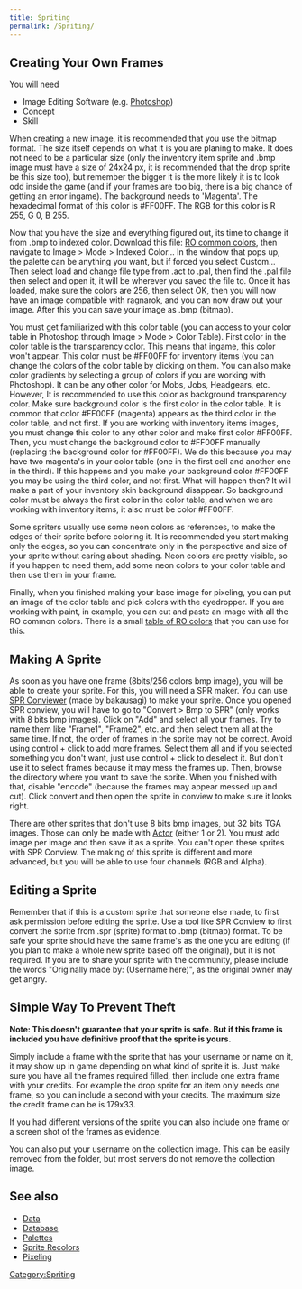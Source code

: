 ```yaml
---
title: Spriting
permalink: /Spriting/
---
```


Creating Your Own Frames
------------------------

You will need

-   Image Editing Software (e.g. [Photoshop](wikipedia:Adobe_Photoshop))
-   Concept
-   Skill

When creating a new image, it is recommended that you use the bitmap format. The size itself depends on what it is you are planing to make. It does not need to be a particular size (only the inventory item sprite and .bmp image must have a size of 24x24 px, it is recommended that the drop sprite be this size too), but remember the bigger it is the more likely it is to look odd inside the game (and if your frames are too big, there is a big chance of getting an error ingame). The background needs to 'Magenta'. The hexadecimal format of this color is \#FF00FF. The RGB for this color is R 255, G 0, B 255.

Now that you have the size and everything figured out, its time to change it from .bmp to indexed color. Download this file: [RO common colors](RO_Pixeling_Colors), then navigate to Image &gt; Mode &gt; Indexed Color... In the window that pops up, the palette can be anything you want, but if forced you select Custom... Then select load and change file type from .act to .pal, then find the .pal file then select and open it, it will be wherever you saved the file to. Once it has loaded, make sure the colors are 256, then select OK, then you will now have an image compatible with ragnarok, and you can now draw out your image. After this you can save your image as .bmp (bitmap).

You must get familiarized with this color table (you can access to your color table in Photoshop through Image &gt; Mode &gt; Color Table). First color in the color table is the transparency color. This means that ingame, this color won't appear. This color must be \#FF00FF for inventory items (you can change the colors of the color table by clicking on them. You can also make color gradients by selecting a group of colors if you are working with Photoshop). It can be any other color for Mobs, Jobs, Headgears, etc. However, It is recommended to use this color as background transparency color. Make sure background color is the first color in the color table. It is common that color \#FF00FF (magenta) appears as the third color in the color table, and not first. If you are working with inventory items images, you must change this color to any other color and make first color \#FF00FF. Then, you must change the background color to \#FF00FF manually (replacing the background color for \#FF00FF). We do this because you may have two magenta's in your color table (one in the first cell and another one in the third). If this happens and you make your background color \#FF00FF you may be using the third color, and not first. What will happen then? It will make a part of your inventory skin background disappear. So background color must be always the first color in the color table, and when we are working with inventory items, it also must be color \#FF00FF.

Some spriters usually use some neon colors as references, to make the edges of their sprite before coloring it. It is recommended you start making only the edges, so you can concentrate only in the perspective and size of your sprite without caring about shading. Neon colors are pretty visible, so if you happen to need them, add some neon colors to your color table and then use them in your frame.

Finally, when you finished making your base image for pixeling, you can put an image of the color table and pick colors with the eyedropper. If you are working with paint, in example, you can cut and paste an image with all the RO common colors. There is a small [table of RO colors](http://www.divinero.net/devilevil/PixelingColorsTable.bmp) that you can use for this.

Making A Sprite
---------------

As soon as you have one frame (8bits/256 colors bmp image), you will be able to create your sprite. For this, you will need a SPR maker. You can use [SPR Conviewer](http://www.divinero.net/devilevil/archivos/tools/SPRConviewer.rar) (made by bakausagi) to make your sprite. Once you opened SPR conview, you will have to go to "Convert &gt; Bmp to SPR" (only works with 8 bits bmp images). Click on "Add" and select all your frames. Try to name them like "Frame1", "Frame2", etc. and then select them all at the same time. If not, the order of frames in the sprite may not be correct. Avoid using control + click to add more frames. Select them all and if you selected something you don't want, just use control + click to deselect it. But don't use it to select frames because it may mess the frames up. Then, browse the directory where you want to save the sprite. When you finished with that, disable "encode" (because the frames may appear messed up and cut). Click convert and then open the sprite in conview to make sure it looks right.

There are other sprites that don't use 8 bits bmp images, but 32 bits TGA images. Those can only be made with [Actor](http://ratemyserver.net/index.php?page=download_tool) (either 1 or 2). You must add image per image and then save it as a sprite. You can't open these sprites with SPR Conview. The making of this sprite is different and more advanced, but you will be able to use four channels (RGB and Alpha).

Editing a Sprite
----------------

Remember that if this is a custom sprite that someone else made, to first ask permission before editing the sprite. Use a tool like SPR Conview to first convert the sprite from .spr (sprite) format to .bmp (bitmap) format. To be safe your sprite should have the same frame's as the one you are editing (if you plan to make a whole new sprite based off the original), but it is not required. If you are to share your sprite with the community, please include the words "Originally made by: (Username here)", as the original owner may get angry.

Simple Way To Prevent Theft
---------------------------

**Note: This doesn't guarantee that your sprite is safe. But if this frame is included you have definitive proof that the sprite is yours.**

Simply include a frame with the sprite that has your username or name on it, it may show up in game depending on what kind of sprite it is. Just make sure you have all the frames required filled, then include one extra frame with your credits. For example the drop sprite for an item only needs one frame, so you can include a second with your credits. The maximum size the credit frame can be is 179x33.

If you had different versions of the sprite you can also include one frame or a screen shot of the frames as evidence.

You can also put your username on the collection image. This can be easily removed from the folder, but most servers do not remove the collection image.

See also
--------

-   [Data](:Category:Data)
-   [Database](:Category:Database)
-   [Palettes](Palettes)
-   [Sprite Recolors](Sprite_Recolors)
-   [Pixeling](Pixeling)

[Category:Spriting](Category:Spriting)